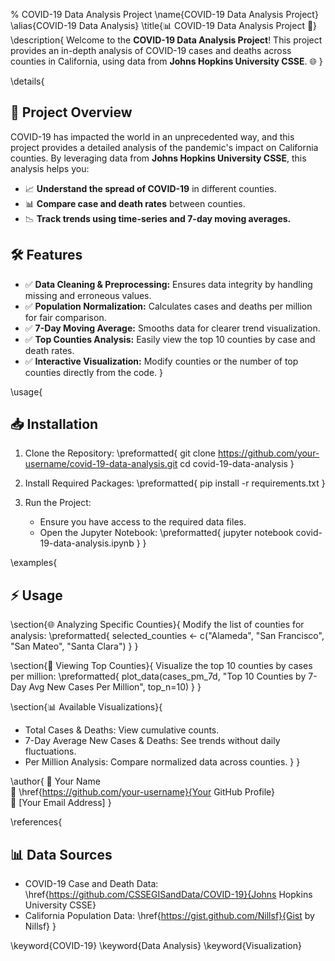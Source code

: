 % COVID-19 Data Analysis Project
\name{COVID-19 Data Analysis Project}
\alias{COVID-19 Data Analysis}
\title{📊 COVID-19 Data Analysis Project 🚀}
\description{
  Welcome to the **COVID-19 Data Analysis Project**! This project provides an in-depth analysis of COVID-19 cases and deaths across counties in California, using data from **Johns Hopkins University CSSE**. 🌐
}

\details{
  ## 🚀 Project Overview
  COVID-19 has impacted the world in an unprecedented way, and this project provides a detailed analysis of the pandemic's impact on California counties. By leveraging data from **Johns Hopkins University CSSE**, this analysis helps you:

  - 📈 **Understand the spread of COVID-19** in different counties.
  - 📊 **Compare case and death rates** between counties.
  - 📉 **Track trends using time-series and 7-day moving averages.**

  ## 🛠️ Features
  - ✅ **Data Cleaning & Preprocessing:** Ensures data integrity by handling missing and erroneous values.
  - ✅ **Population Normalization:** Calculates cases and deaths per million for fair comparison.
  - ✅ **7-Day Moving Average:** Smooths data for clearer trend visualization.
  - ✅ **Top Counties Analysis:** Easily view the top 10 counties by case and death rates.
  - ✅ **Interactive Visualization:** Modify counties or the number of top counties directly from the code.
}

\usage{
  ## 📥 Installation
  1. Clone the Repository:
     \preformatted{
     git clone https://github.com/your-username/covid-19-data-analysis.git
     cd covid-19-data-analysis
     }
  
  2. Install Required Packages:
     \preformatted{
     pip install -r requirements.txt
     }
  
  3. Run the Project:
     - Ensure you have access to the required data files.
     - Open the Jupyter Notebook:
     \preformatted{
     jupyter notebook covid-19-data-analysis.ipynb
     }
}

\examples{
  ## ⚡ Usage
  
  \section{🌐 Analyzing Specific Counties}{
  Modify the list of counties for analysis:
  \preformatted{
  selected_counties <- c("Alameda", "San Francisco", "San Mateo", "Santa Clara")
  }
  }

  \section{🚀 Viewing Top Counties}{
  Visualize the top 10 counties by cases per million:
  \preformatted{
  plot_data(cases_pm_7d, "Top 10 Counties by 7-Day Avg New Cases Per Million", top_n=10)
  }
  }
  
  \section{📊 Available Visualizations}{
  - Total Cases & Deaths: View cumulative counts.
  - 7-Day Average New Cases & Deaths: See trends without daily fluctuations.
  - Per Million Analysis: Compare normalized data across counties.
  }
}

\author{
  👤 Your Name  
  🔗 \href{https://github.com/your-username}{Your GitHub Profile}  
  📧 [Your Email Address]
}

\references{
  ## 📊 Data Sources
  - COVID-19 Case and Death Data: \href{https://github.com/CSSEGISandData/COVID-19}{Johns Hopkins University CSSE}
  - California Population Data: \href{https://gist.github.com/Nillsf}{Gist by Nillsf}
}

\keyword{COVID-19}
\keyword{Data Analysis}
\keyword{Visualization}
